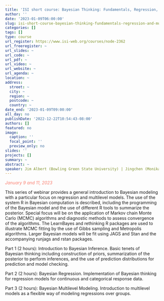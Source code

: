 ```yaml
---
title: 'ISI short course: Bayesian Thinking: Fundamentals, Regression, and Multilevel Modeling'
author: ''
date: '2023-01-09T06:00:00'
slug: isi-short-course-bayesian-thinking-fundamentals-regression-and-multilevel-modeling
categories: []
tags: []
type: course
url_register: https://www.isi-web.org/courses/node-2362
url_freeregister: ~
url_slides: ~
url_code: ~
url_pdf: ~
url_video: ~
url_website: ~
url_agenda: ~
location: ~
address:
  street: ~
  city: ~
  region: ~
  postcode: ~
  country: ~
date_end: '2023-01-09T09:00:00'
all_day: no
publishDate: '2022-12-22T10:54:43-08:00'
authors: []
featured: no
image:
  caption: ''
  focal_point: ''
  preview_only: no
slides: ''
projects: []
summary: ~
abstract: ~
speaker: Jim Albert (Bowling Green State University) | Jingchen (Monika) Hu (Vassar College)
---
```

<span style="color: salmon;">*January 9 and 11, 2023*</span>

<!--more-->
This series of webinar provides a general introduction to Bayesian modeling with a particular focus on regression and multilevel models. The use of the system R in Bayesian computation is described, including the programming of the Bayesian model and the use of different R tools to summarize the posterior. Special focus will be on the application of Markov chain Monte Carlo (MCMC) algorithms and diagnostic methods to assess convergence of the algorithms. The LearnBayes and rethinking R packages are used to illustrate MCMC fitting by the use of Gibbs sampling and Metropolis algorithms. Larger Bayesian models will be fit using JAGS and Stan and the accompanying runjags and rstan packages.

Part 1 (2 hours): Introduction to Bayesian Inference. Basic tenets of Bayesian thinking including construction of priors, summarization of the posterior to perform inferences, and the use of prediction distributions for prediction and model checking.

Part 2 (2 hours): Bayesian Regression. Implementation of Bayesian thinking for regression models for continuous and categorical response data.

Part 3 (2 hours): Bayesian Multilevel Modeling. Introduction to multilevel models as a flexible way of modeling regressions over groups.